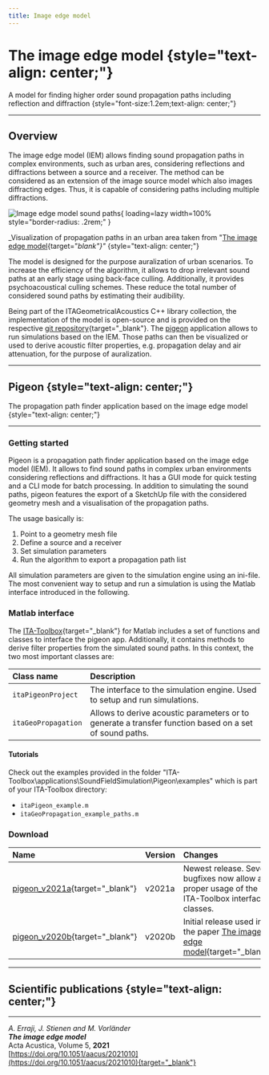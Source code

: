 ```yaml
---
title: Image edge model
---
```


# The image edge model {style="text-align: center;"}

A model for finding higher order sound propagation paths including reflection and diffraction
{style="font-size:1.2em;text-align: center;"}

<hr class="accent-hr">

## Overview

The image edge model (IEM) allows finding sound propagation paths in complex environments, such as urban ares, considering reflections and diffractions between a source and a receiver. The method can be considered as an extension of the image source model which also images diffracting edges. Thus, it is capable of considering paths including multiple diffractions.

![Image edge model sound paths](/assets/iem_soundpaths.png){ loading=lazy width=100% style="border-radius: .2rem;" }

_Visualization of propagation paths in an urban area taken from "[The image edge model](https://doi.org/10.1051/aacus/2021010){target="_blank"}"_
{style="text-align: center;"}

The model is designed for the purpose auralization of urban scenarios. To increase the efficiency of the algorithm, it allows to drop irrelevant sound paths at an early stage using back-face culling. Additionally, it provides psychoacoustical culling schemes. These reduce the total number of considered sound paths by estimating their audibility.

Being part of the ITAGeometricalAcoustics C++ library collection, the implementation of the model is open-source and is provided on the respective [git repository](https://git.rwth-aachen.de/ita/ITAGeometricalAcoustics){target="_blank"}. The [pigeon](#pigeon) application allows to run simulations based on the IEM. Those paths can then be visualized or used to derive acoustic filter properties, e.g. propagation delay and air attenuation, for the purpose of auralization.

------

## Pigeon {style="text-align: center;"}

The propagation path finder application based on the image edge model
{style="text-align: center;"}

<hr class="accent-hr">

### Getting started

Pigeon is a propagation path finder application based on the image edge model (IEM). It allows to find sound paths in complex urban environments considering reflections and diffractions. It has a GUI mode for quick testing and a CLI mode for batch processing. In addition to simulating the sound paths, pigeon features the export of a SketchUp file with the considered geometry mesh and a visualisation of the propagation paths.

The usage basically is:

1. Point to a geometry mesh file
1. Define a source and a receiver
1. Set simulation parameters
1. Run the algorithm to export a propagation path list

All simulation parameters are given to the simulation engine using an ini-file. The most convenient way to setup and run a simulation is using the Matlab interface introduced in the following.

### Matlab interface

The [ITA-Toolbox](https://www.ita-toolbox.org/){target="_blank"} for Matlab includes a set of functions and classes to interface the pigeon app. Additionally, it contains methods to derive filter properties from the simulated sound paths. In this context, the two most important classes are:

|Class name         |Description                                                                                           |
|:------------------|:-----------------------------------------------------------------------------------------------------|
|`itaPigeonProject` |The interface to the simulation engine. Used to setup and run simulations.                            |
|`itaGeoPropagation`|Allows to derive acoustic parameters or to generate a transfer function based on a set of sound paths.|

#### Tutorials

Check out the examples provided in the folder "ITA-Toolbox\applications\SoundFieldSimulation\Pigeon\examples\" which is part of your ITA-Toolbox directory:

- `itaPigeon_example.m`
- `itaGeoPropagation_example_paths.m`

### Download

|Name                                                                                      |Version|Changes|
|:-----------------------------------------------------------------------------------------|:------|:------|
|[pigeon_v2021a](https://rwth-aachen.sciebo.de/s/5oiF85H0INRWLbM/download){target="_blank"}|v2021a |Newest release. Several bugfixes now allow a proper usage of the ITA-Toolbox interface classes.|
|[pigeon_v2020b](https://rwth-aachen.sciebo.de/s/F9S8S21ASGss933/download){target="_blank"}|v2020b |Initial release used in the paper [The image edge model](https://doi.org/10.1051/aacus/2021010){target="_blank"}.|

------

## Scientific publications {style="text-align: center;"}

<hr class="accent-hr">

_A. Erraji, J. Stienen and M. Vorländer_<br>
___The image edge model___<br>
Acta Acustica, Volume 5, __2021__<br>
[https://doi.org/10.1051/aacus/2021010](https://doi.org/10.1051/aacus/2021010){target="_blank"}
